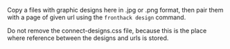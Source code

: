 Copy a files with graphic designs here in .jpg or .png format, then pair them
with a page of given url using the `fronthack design` command.

Do not remove the connect-designs.css file, because this is the place where
reference between the designs and urls is stored.
